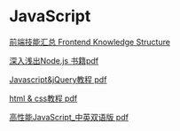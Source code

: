 # JavaScript
[前端技能汇总 Frontend Knowledge Structure](https://github.com/Ewenwan/fks)

[深入浅出Node.js 书籍pdf ](https://github.com/zxysilent/books/blob/master/%E6%B7%B1%E5%85%A5%E6%B5%85%E5%87%BANode.js.pdf)

[Javascript&jQuery教程 pdf](https://github.com/zxysilent/books/blob/master/Javascript%26jQuery%E6%95%99%E7%A8%8B_20141027.pdf)

[html & css教程 pdf](https://github.com/zxysilent/books/blob/master/html%20%26%20css%E6%95%99%E7%A8%8B_20141002.pdf)


[高性能JavaScript_中英双语版 pdf](https://github.com/zxysilent/books/blob/master/%E9%AB%98%E6%80%A7%E8%83%BDJavaScript_%E4%B8%AD%E8%8B%B1%E5%8F%8C%E8%AF%AD%E7%89%88.pdf)


[]()


[]()

